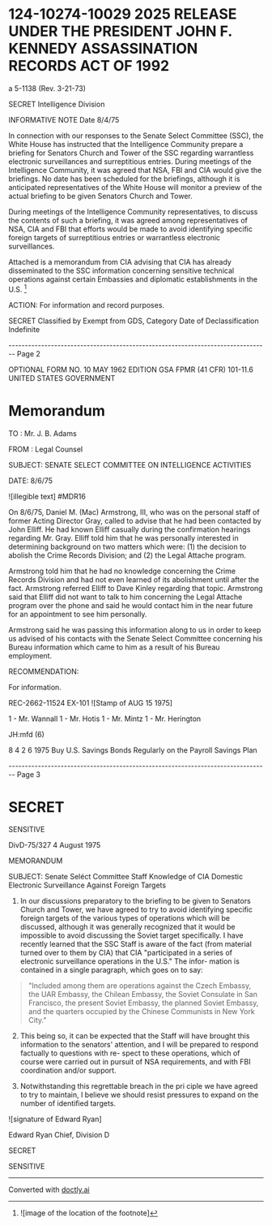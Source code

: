 # 124-10274-10029 2025 RELEASE UNDER THE PRESIDENT JOHN F. KENNEDY ASSASSINATION RECORDS ACT OF 1992

a 5-1138 (Rev. 3-21-73)

SECRET
Intelligence Division

INFORMATIVE NOTE
Date 8/4/75

In connection with our responses to the Senate Select Committee (SSC), the White House has instructed that the Intelligence Community prepare a briefing for Senators Church and Tower of the SSC regarding warrantless electronic surveillances and surreptitious entries. During meetings of the Intelligence Community, it was agreed that NSA, FBI and CIA would give the briefings. No date has been scheduled for the briefings, although it is anticipated representatives of the White House will monitor a preview of the actual briefing to be given Senators Church and Tower.

During meetings of the Intelligence Community representatives, to discuss the contents of such a briefing, it was agreed among representatives of NSA, CIA and FBI that efforts would be made to avoid identifying specific foreign targets of surreptitious entries or warrantless electronic surveillances.

Attached is a memorandum from CIA advising that CIA has already disseminated to the SSC information concerning sensitive technical operations against certain Embassies and diplomatic establishments in the U.S. [^5]

ACTION: For information and record purposes.

SECRET
Classified by
Exempt from GDS, Category
Date of Declassification Indefinite

[^5]: ![image of the location of the footnote]


-------------------------------------------------------------------------------- Page 2

OPTIONAL FORM NO. 10
MAY 1962 EDITION
GSA FPMR (41 CFR) 101-11.6
UNITED STATES GOVERNMENT

# Memorandum

TO : Mr. J. B. Adams

FROM : Legal Counsel

SUBJECT: SENATE SELECT COMMITTEE
ON INTELLIGENCE ACTIVITIES

DATE: 8/6/75

![illegible text] #MDR16

On 8/6/75, Daniel M. (Mac) Armstrong, III, who was on the personal staff of former Acting Director Gray, called to advise that he had been contacted by John Elliff. He had known Elliff casually during the confirmation hearings regarding Mr. Gray. Elliff told him that he was personally interested in determining background on two matters which were: (1) the decision to abolish the Crime Records Division; and (2) the Legal Attache program.

Armstrong told him that he had no knowledge concerning the Crime Records Division and had not even learned of its abolishment until after the fact. Armstrong referred Elliff to Dave Kinley regarding that topic. Armstrong said that Elliff did not want to talk to him concerning the Legal Attache program over the phone and said he would contact him in the near future for an appointment to see him personally.

Armstrong said he was passing this information along to us in order to keep us advised of his contacts with the Senate Select Committee concerning his Bureau information which came to him as a result of his Bureau employment.

RECOMMENDATION:

For information.

REC-2662-11524
EX-101
![Stamp of AUG 15 1975]

1 - Mr. Wannall
1 - Mr. Hotis
1 - Mr. Mintz
1 - Mr. Herington

JH:mfd
(6)

8 4 2 6 1975 Buy U.S. Savings Bonds Regularly on the Payroll Savings Plan


-------------------------------------------------------------------------------- Page 3

# SECRET

SENSITIVE

DivD-75/327
4 August 1975

MEMORANDUM

SUBJECT: Senate Seléct Committee Staff Knowledge
of CIA Domestic Electronic Surveillance
Against Foreign Targets

1. In our discussions preparatory to the briefing to
   be given to Senators Church and Tower, we have agreed to try
   to avoid identifying specific foreign targets of the various
   types of operations which will be discussed, although it was
   generally recognized that it would be impossible to avoid
   discussing the Soviet target specifically. I have recently
   learned that the SSC Staff is aware of the fact (from material
   turned over to them by CIA) that CIA "participated in a series
   of electronic surveillance operations in the U.S." The infor-
   mation is contained in a single paragraph, which goes on to
   say:

> "Included among them are operations against the
> Czech Embassy, the UAR Embassy, the Chilean Embassy,
> the Soviet Consulate in San Francisco, the present
> Soviet Embassy, the planned Soviet Embassy, and the
> quarters occupied by the Chinese Communists in New
> York City."

2. This being so, it can be expected that the Staff will
   have brought this information to the senators' attention, and
   I will be prepared to respond factually to questions with re-
   spect to these operations, which of course were carried out in
   pursuit of NSA requirements, and with FBI coordination and/or
   support.

3. Notwithstanding this regrettable breach in the pri
   ciple we have agreed to try to maintain, I believe we should
   resist pressures to expand on the number of identified targets.

![signature of Edward Ryan]

Edward Ryan
Chief, Division D

SECRET

SENSITIVE


---
Converted with [doctly.ai](https://doctly.ai)